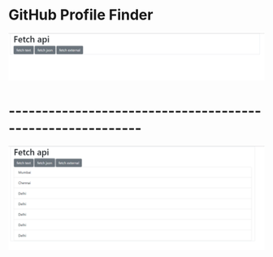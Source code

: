 # GitHub Profile Finder

![](images/fa1.PNG)
# ----------------------------------------------------------
![](images/fa2.PNG)


